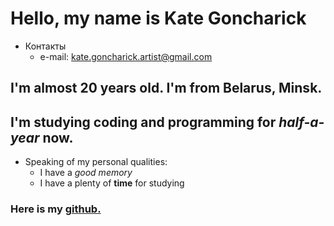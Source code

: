 
# Hello, my name is Kate Goncharick
* Контакты
    * e-mail: kate.goncharick.artist@gmail.com
## I'm almost 20 years old. I'm from Belarus, Minsk. 
## I'm studying coding and programming for _half-a-year_ now.
*  Speaking of my personal qualities:
    * I have a *good memory*
    * I have a plenty of **time** for studying

###  Here is my [github.][gitHub]

[gitHub]: https://github.com/KateGoncharik

